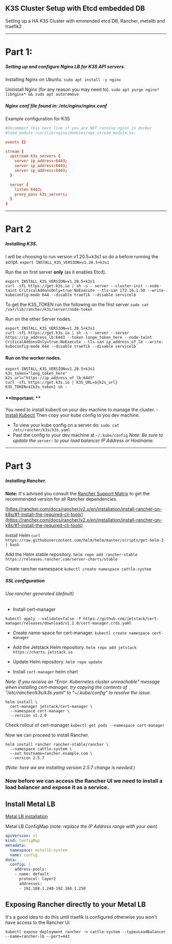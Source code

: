 
## K3S Cluster Setup with Etcd embedded DB
Setting up a HA K3S Cluster with emmended etcd DB, Rancher, metallb and traefik2

----

# Part 1: 
##### Setting up and configure Nginx LB for K3S API servers.

Installing Nginx on Ubuntu.
`sudo apt install -y nginx`

Uninstall Nginx (for any reason you may need to).
`sudo apt purge nginx* libnginx* && sudo apt autoremove`

##### Nginx conf file found in: /etc/nginx/nginx.conf
Example configuration for K3S

```conf
#Uncomment this next line if you are NOT running nginx in docker
#load_module /usr/lib/nginx/modules/ngx_stream_module.so;

events {}

stream {
  upstream k3s_servers {
    server ip_address:6443;
    server ip_address:6443;
	server ip_address:6443;
  }

  server {
    listen 6443;
    proxy_pass k3s_servers;
  }
}
```

----

# Part 2
##### Installing K3S.

I will be choosing to run version v1.20.5+k3s1 so do a before running the script. 
`export INSTALL_K3S_VERSION=v1.20.5+k3s1`

Run the on first server **only** (as it enables Etcd).

```
export INSTALL_K3S_VERSION=v1.20.5+k3s1
curl -sfL https://get.k3s.io | sh -s - server --cluster-init --node-taint CriticalAddonsOnly=true:NoExecute --tls-san 172.16.1.50 --write-kubeconfig-mode 644 --disable traefik --disable servicelb
```


To get the K3S_TOKEN run the following on the first server
`sudo cat /var/lib/rancher/k3s/server/node-token`


Run on the other Server nodes. 
```
export INSTALL_K3S_VERSION=v1.20.5+k3s1
curl -sfL https://get.k3s.io | sh -s - server --server https://ip_address_lb:6443 --token longe_token_here --node-taint CriticalAddonsOnly=true:NoExecute --tls-san ip_address_of_lb --write-kubeconfig-mode 644 --disable traefik --disable servicelb
```


#### Run on the worker nodes. 

```
export INSTALL_K3S_VERSION=v1.20.5+k3s1
k3s_token="long_token_here"
k2s_url="https://ip_address_of_lb:6443"
curl -sfL https://get.k3s.io | K3S_URL=${k2s_url} K3S_TOKEN=${k3s_token} sh -
```

 #### **Important: **
You need to install kubectl on your dev machine to manage the cluster.  - [Install Kubectl](https://kubernetes.io/docs/tasks/tools/) Then copy your kube config to you dev machine.
 - To view your kube config on a server do: `sudo cat /etc/rancher/k3s/k3s.yaml` 
 - Past the config to your dev machine at `~/.kube/config`
*Note: Be sure to update the `server:` to your load balancer IP Address or Hostname.*

----

# Part 3
##### Installing Rancher.

**Note:** It's advised you consult the [Rancher Support Matrix](https://rancher.com/support-maintenance-terms/all-supported-versions) to get the recommended version for all Rancher dependencies.

[https://rancher.com/docs/rancher/v2.x/en/installation/install-rancher-on-k8s/#1-install-the-required-cli-tools](https://rancher.com/docs/rancher/v2.x/en/installation/install-rancher-on-k8s/#1-install-the-required-cli-tools)

Install Helm 
`curl https://raw.githubusercontent.com/helm/helm/master/scripts/get-helm-3 | bash`

Add the Helm stable repository. 
`helm repo add rancher-stable https://releases.rancher.com/server-charts/stable`

Create rancher namespace
`kubectl create namespace cattle-system`

##### SSL configuration
###### Use rancher generated (default)

- Install cert-manager
```
kubectl apply --validate=false -f https://github.com/jetstack/cert-manager/releases/download/v1.2.0/cert-manager.crds.yaml
```

- Create name-space for cert-manager.
`kubectl create namespace cert-manager`

- Add the Jetstack Helm repository.
`helm repo add jetstack https://charts.jetstack.io`

- Update Helm repository.
`helm repo update`

- Install `cert-manager` helm chart

_Note: If you receive an "Error: Kubernetes cluster unreachable" message when installing cert-manager, try copying the contents of "/etc/rancher/k3s/k3s.yaml" to "~/.kube/config" to resolve the issue._

```
helm install \
  cert-manager jetstack/cert-manager \
  --namespace cert-manager \
  --version v1.2.0
```

Check rollout of cert-manager
`kubectl get pods --namespace cert-manager`

Now we can proceed to install Rancher. 
```
helm install rancher rancher-stable/rancher \
  --namespace cattle-system \
  --set hostname=rancher.example.com \
  --version 2.5.7
```
(_Note: here we are installing version 2.5.7 change is needed._)

### Now before we can access the Rancher UI  we need to install a load balancer and expose it as a service. 

## Install Metal LB

[Metal LB installation](https://metallb.universe.tf/installation/)

Metal LB ConfigMap
(_note: replace the IP Address range with your own_)

```yaml
apiVersion: v1
kind: ConfigMap
metadata:
  namespace: metallb-system
  name: config
data:
  config: |
    address-pools:
    - name: default
      protocol: layer2
      addresses:
      - 192.168.1.240-192.168.1.250
```


## Exposing Rancher directly to your Metal LB

It's a good idea to do this until traefik is configured otherwise you won't have access to the Rancher Ui

```
kubectl expose deployment rancher -n cattle-system --type=LoadBalancer --name=rancher-lb --port=443
```
